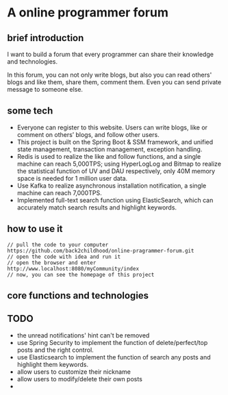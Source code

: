 # A online programmer forum
## brief introduction
I want to build a forum that every programmer can share their knowledge and technologies.

In this forum, you can not only write blogs, but also you can read others' blogs and like them, share them, comment them. Even you can send private message to someone else.

## some tech
* Everyone can register to this website. Users can write blogs, like or comment on others’ blogs, and follow other users.
* This project is built on the Spring Boot & SSM framework, and unified state management, transaction management, exception handling.
* Redis is used to realize the like and follow functions, and a single machine can reach 5,000TPS; using HyperLogLog and Bitmap to realize the statistical function of UV and DAU respectively, only 40M memory space is needed for 1 million user data.
* Use Kafka to realize asynchronous installation notification, a single machine can reach 7,000TPS.
* Implemented full-text search function using ElasticSearch, which can accurately match search results and highlight keywords.
## how to use it
```
// pull the code to your computer
https://github.com/back2childhood/online-pragrammer-forum.git
// open the code with idea and run it
// open the browser and enter 
http://www.localhost:8080/myCommunity/index
// now, you can see the homepage of this project
```
## core functions and technologies

## TODO
* the unread notifications' hint can't be removed
* use Spring Security to implement the function of delete/perfect/top posts and the right control.
* use Elasticsearch to implement the function of search any posts and highlight them keywords.
* allow users to customize their nickname
* allow users to modify/delete their own posts
* 